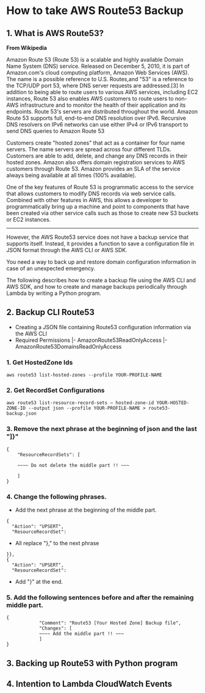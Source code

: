 # How to take AWS Route53 Backup

## 1. What is AWS Route53?

**From Wikipedia**

Amazon Route 53 (Route 53) is a scalable and highly available Domain Name System (DNS) service. Released on December 5, 2010, it is part of Amazon.com's cloud computing platform, Amazon Web Services (AWS). The name is a possible reference to U.S. Routes,and "53" is a reference to the TCP/UDP port 53, where DNS server requests are addressed.[3] In addition to being able to route users to various AWS services, including EC2 instances, Route 53 also enables AWS customers to route users to non-AWS infrastructure and to monitor the health of their application and its endpoints. Route 53's servers are distributed throughout the world. Amazon Route 53 supports full, end-to-end DNS resolution over IPv6. Recursive DNS resolvers on IPv6 networks can use either IPv4 or IPv6 transport to send DNS queries to Amazon Route 53

Customers create "hosted zones" that act as a container for four name servers. The name servers are spread across four different TLDs. Customers are able to add, delete, and change any DNS records in their hosted zones. Amazon also offers domain registration services to AWS customers through Route 53. Amazon provides an SLA of the service always being available at all times (100% available).

One of the key features of Route 53 is programmatic access to the service that allows customers to modify DNS records via web service calls. Combined with other features in AWS, this allows a developer to programmatically bring up a machine and point to components that have been created via other service calls such as those to create new S3 buckets or EC2 instances.

---

However, the AWS Route53 service does not have a backup service that supports itself. Instead, it provides a function to save a configuration file in JSON format through the AWS CLI or AWS SDK.

You need a way to back up and restore domain configuration information in case of an unexpected emergency.

The following describes how to create a backup file using the AWS CLI and AWS SDK, and how to create and manage backups periodically through Lambda by writing a Python program.

## 2. Backup CLI Route53

- Creating a JSON file containing Route53 configuration information via the AWS CLI
- Required Permissions
|- AmazonRoute53ReadOnlyAccess
|- AmazonRoute53DomainsReadOnlyAccess

### 1. Get HostedZone Ids
```
aws route53 list-hosted-zones --profile YOUR-PROFILE-NAME
```

### 2. Get RecordSet Configurations
```
aws route53 list-resource-record-sets — hosted-zone-id YOUR-HOSTED-ZONE-ID --output json --profile YOUR-PROFILE-NAME > route53-backup.json
```

### 3. Remove the next phrase at the beginning of json and the last "]}"
```
{
    "ResourceRecordSets": [
    
    ~~~~ Do not delete the middle part !! ~~~
    
    ]
}
```

### 4. Change the following phrases.
- Add the next phrase at the beginning of the middle part.
```
{
  "Action": "UPSERT",
  "ResourceRecordSet":
```

- All replace "}," to the next phrase
```
}},
{
  "Action": "UPSERT",
  "ResourceRecordSet":
```

- Add "}" at the end.


### 5. Add the following sentences before and after the remaining middle part.
```
{
            "Comment": "Route53 [Your Hosted Zone] Backup file",
            "Changes": [
            ~~~~ Add the middle part !! ~~~
            ]
}
```

## 3. Backing up Route53 with Python program
## 4. Intention to Lambda CloudWatch Events
